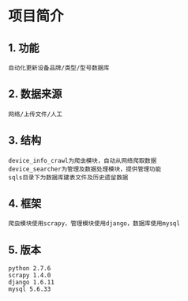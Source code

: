 # 项目简介
## 1. 功能
    自动化更新设备品牌/类型/型号数据库
## 2. 数据来源
    网络/上传文件/人工
## 3. 结构
    device_info_crawl为爬虫模块，自动从网络爬取数据
    device_searcher为管理及数据处理模块，提供管理功能
    sqls目录下为数据库建表文件及历史遗留数据
## 4. 框架
    爬虫模块使用scrapy，管理模块使用django，数据库使用mysql
## 5. 版本
    python 2.7.6
    scrapy 1.4.0
    django 1.6.11
    mysql 5.6.33